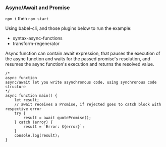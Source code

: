 ### Async/Await and Promise

`npm i` then `npm start`

Using babel-cli, and those plugins below to run the example:
- syntax-async-functions
- transform-regenerator

Async function can contain await expression, that pauses the execution of the async function and waits for the passed promise's resolution, and resumes the async function's execution and returns the resolved value.

```
/*
async function
async/await let you write asynchronous code, using synchronous code structure
*/
async function main() {
    let result;
    // await receives a Promise, if rejected goes to catch block with respective error
    try {
        result = await quotePromise();
    } catch (error) {
        result = `Error: ${error}`;
    }
    console.log(result);
}
```
